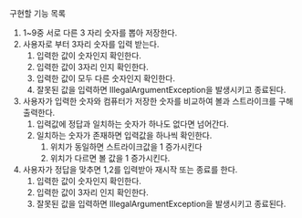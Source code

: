 구현할 기능 목록

1. 1~9중 서로 다른 3 자리 숫자를 뽑아 저장한다.
2. 사용자로 부터 3자리 숫자를 입력 받는다.
   1. 입력한 값이 숫자인지 확인한다.
   2. 입력한 값이 3자리 인지 확인한다.
   3. 입력한 값이 모두 다른 숫자인지 확인한다.
   4. 잘못된 값을 입력하면 IllegalArgumentException을 발생시키고 종료된다.
3. 사용자가 입력한 숫자와 컴퓨터가 저장한 숫자를 비교하여 볼과 스트라이크를 구해 출력한다.
   1. 입력값에 정답과 일치하는 숫자가 하나도 없다면 넘어간다.
   2. 일치하는 숫자가 존재하면 입력값을 하나씩 확인한다.
      1. 위치가 동일하면 스트라이크값을 1 증가시킨다
      2. 위치가 다르면 볼 값을 1 증가시킨다.
4. 사용자가 정답을 맞추면 1,2를 입력받아 재시작 또는 종료를 한다.
   1. 입력한 값이 숫자인지 확인한다.
   2. 입력한 값이 3자리 인지 확인한다.
   3. 잘못된 값을 입력하면 IllegalArgumentException을 발생시키고 종료된다.